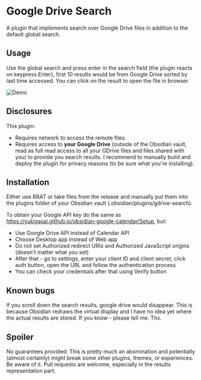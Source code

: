 # Google Drive Search

A plugin that implements search over Google Drive files in addition to the default global search.

## Usage

Use the global search and press enter in the search field (the plugin reacts on keypress Enter), first 10 results would be from Google Drive sorted by last time accessed. You can click on the result to open the file in browser.

![Demo](./resources/gdrive.gif)

## Disclosures
This plugin:

- Requires network to access the remote files.
- Requires access to **your Google Drive** (outside of the Obsidian vault, read as full read access to all your GDrive files and files shared with you) to provide you search results. I recommend to manually build and deploy the plugin for privacy reasons (to be sure what you're installing).

## Installation

Either use BRAT or take files from the release and manually put them into the plugins folder of your Obsidian vault (.obsidian/plugins/gdrive-search).

To obtain your Google API key do the same as https://yukigasai.github.io/obsidian-google-calendar/Setup, but:
- Use Google Drive API instead of Calendar API
- Choose Desktop app instead of Web app
- Do not set Authorized redirect URIs and Authorized JavaScript origins (doesn't matter what you set)
- After that - go to settings, enter your client ID and client secret, click auth button, open the URL and follow the authentication process
- You can check your credentials after that using Verify button



## Known bugs

If you scroll down the search results, google drive would disappear. This is because Obsidian redraws the virtual display and I have no idea yet where the actual results are stored. If you know - please tell me. Thx.

## Spoiler

No guarantees provided. This is pretty much an abomination and potentially (almost certainly) might break some other plugins, themes, or experiences. Be aware of it.
Pull requests are welcome, especially in the results representation part.
